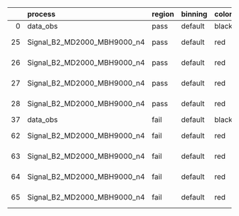 |    | process                     | region   | binning   | color   | process_type   |   scale | variation   | source_filename                                                      | source_histname    | alias                       | title     |   combine_idx |     lnN |   shapes | syst_type   | direction   | variation_alias   |
|---:|:----------------------------|:---------|:----------|:--------|:---------------|--------:|:------------|:---------------------------------------------------------------------|:-------------------|:----------------------------|:----------|--------------:|--------:|---------:|:------------|:------------|:------------------|
|  0 | data_obs                    | pass     | default   | black   | DATA           |       1 | nominal     | ./histograms_for_2DAlphabet_v18//BH_Data.root                        | hpass              | Data                        | Data      |           nan | nan     |      nan | nan         | nan         | nan               |
| 25 | Signal_B2_MD2000_MBH9000_n4 | pass     | default   | red     | SIGNAL         |       1 | lumi        | ./histograms_for_2DAlphabet_v18//BH_Signal_B2_MD2000_MBH9000_n4.root | hpass              | Signal_B2_MD2000_MBH9000_n4 | BH signal |           nan |   1.016 |      nan | lnN         | nan         | nan               |
| 26 | Signal_B2_MD2000_MBH9000_n4 | pass     | default   | red     | SIGNAL         |       1 | SVM         | ./histograms_for_2DAlphabet_v18//BH_Signal_B2_MD2000_MBH9000_n4.root | hpass_SVMsyst_up   | Signal_B2_MD2000_MBH9000_n4 | BH signal |           nan | nan     |        1 | shapes      | Up          | SVMsyst           |
| 27 | Signal_B2_MD2000_MBH9000_n4 | pass     | default   | red     | SIGNAL         |       1 | SVM         | ./histograms_for_2DAlphabet_v18//BH_Signal_B2_MD2000_MBH9000_n4.root | hpass_SVMsyst_down | Signal_B2_MD2000_MBH9000_n4 | BH signal |           nan | nan     |        1 | shapes      | Down        | SVMsyst           |
| 28 | Signal_B2_MD2000_MBH9000_n4 | pass     | default   | red     | SIGNAL         |       1 | nominal     | ./histograms_for_2DAlphabet_v18//BH_Signal_B2_MD2000_MBH9000_n4.root | hpass              | Signal_B2_MD2000_MBH9000_n4 | BH signal |           nan | nan     |      nan | nan         | nan         | nan               |
| 37 | data_obs                    | fail     | default   | black   | DATA           |       1 | nominal     | ./histograms_for_2DAlphabet_v18//BH_Data.root                        | hfail              | Data                        | Data      |           nan | nan     |      nan | nan         | nan         | nan               |
| 62 | Signal_B2_MD2000_MBH9000_n4 | fail     | default   | red     | SIGNAL         |       1 | lumi        | ./histograms_for_2DAlphabet_v18//BH_Signal_B2_MD2000_MBH9000_n4.root | hfail              | Signal_B2_MD2000_MBH9000_n4 | BH signal |           nan |   1.016 |      nan | lnN         | nan         | nan               |
| 63 | Signal_B2_MD2000_MBH9000_n4 | fail     | default   | red     | SIGNAL         |       1 | SVM         | ./histograms_for_2DAlphabet_v18//BH_Signal_B2_MD2000_MBH9000_n4.root | hfail_SVMsyst_up   | Signal_B2_MD2000_MBH9000_n4 | BH signal |           nan | nan     |        1 | shapes      | Up          | SVMsyst           |
| 64 | Signal_B2_MD2000_MBH9000_n4 | fail     | default   | red     | SIGNAL         |       1 | SVM         | ./histograms_for_2DAlphabet_v18//BH_Signal_B2_MD2000_MBH9000_n4.root | hfail_SVMsyst_down | Signal_B2_MD2000_MBH9000_n4 | BH signal |           nan | nan     |        1 | shapes      | Down        | SVMsyst           |
| 65 | Signal_B2_MD2000_MBH9000_n4 | fail     | default   | red     | SIGNAL         |       1 | nominal     | ./histograms_for_2DAlphabet_v18//BH_Signal_B2_MD2000_MBH9000_n4.root | hfail              | Signal_B2_MD2000_MBH9000_n4 | BH signal |           nan | nan     |      nan | nan         | nan         | nan               |